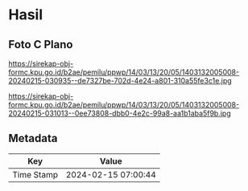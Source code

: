 # Hasil

## Foto C Plano

https://sirekap-obj-formc.kpu.go.id/b2ae/pemilu/ppwp/14/03/13/20/05/1403132005008-20240215-030935--de7327be-702d-4e24-a801-310a55fe3c1e.jpg

https://sirekap-obj-formc.kpu.go.id/b2ae/pemilu/ppwp/14/03/13/20/05/1403132005008-20240215-031013--0ee73808-dbb0-4e2c-99a8-aa1b1aba5f9b.jpg


## Metadata

| Key        | Value               |
| ---------- | ------------------- |
| Time Stamp | 2024-02-15 07:00:44 |



